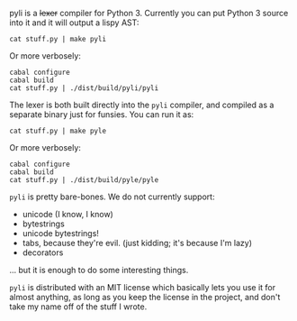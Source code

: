 pyli is a ~~lexer~~ compiler for Python 3. Currently you can put Python 3 source into it and it will output a lispy AST:

    cat stuff.py | make pyli

Or more verbosely:

    cabal configure
    cabal build
    cat stuff.py | ./dist/build/pyli/pyli

The lexer is both built directly into the `pyli` compiler, and compiled as a separate binary just for funsies. You can run it as:

    cat stuff.py | make pyle

Or more verbosely:

    cabal configure
    cabal build
    cat stuff.py | ./dist/build/pyle/pyle

`pyli` is pretty bare-bones. We do not currently support:

  * unicode (I know, I know)
  * bytestrings
  * unicode bytestrings!
  * tabs, because they're evil. (just kidding; it's because I'm lazy)
  * decorators

... but it is enough to do some interesting things.

`pyli` is distributed with an MIT license which basically lets you use it for
almost anything, as long as you keep the license in the project, and don't
take my name off of the stuff I wrote.
